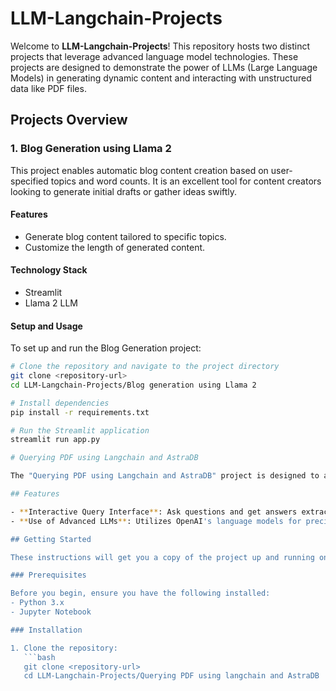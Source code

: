 # LLM-Langchain-Projects

Welcome to **LLM-Langchain-Projects**! This repository hosts two distinct projects that leverage advanced language model technologies. These projects are designed to demonstrate the power of LLMs (Large Language Models) in generating dynamic content and interacting with unstructured data like PDF files.

## Projects Overview

### 1. Blog Generation using Llama 2

This project enables automatic blog content creation based on user-specified topics and word counts. It is an excellent tool for content creators looking to generate initial drafts or gather ideas swiftly.

#### Features
- Generate blog content tailored to specific topics.
- Customize the length of generated content.

#### Technology Stack
- Streamlit
- Llama 2 LLM

#### Setup and Usage
To set up and run the Blog Generation project:
```bash
# Clone the repository and navigate to the project directory
git clone <repository-url>
cd LLM-Langchain-Projects/Blog generation using Llama 2

# Install dependencies
pip install -r requirements.txt

# Run the Streamlit application
streamlit run app.py

# Querying PDF using Langchain and AstraDB

The "Querying PDF using Langchain and AstraDB" project is designed to allow users to interactively query any PDF document by asking questions. It leverages a powerful OpenAI language model to analyze and extract information directly from the provided PDF files, enabling a robust, AI-driven approach to understanding document content.

## Features

- **Interactive Query Interface**: Ask questions and get answers extracted from the PDF document.
- **Use of Advanced LLMs**: Utilizes OpenAI's language models for precise and context-aware information extraction.

## Getting Started

These instructions will get you a copy of the project up and running on your local machine for development and testing purposes.

### Prerequisites

Before you begin, ensure you have the following installed:
- Python 3.x
- Jupyter Notebook

### Installation

1. Clone the repository:
   ```bash
   git clone <repository-url>
   cd LLM-Langchain-Projects/Querying PDF using langchain and AstraDB
